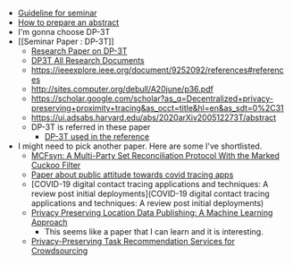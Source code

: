 - [Guideline for seminar](file:///C:/Other%20Stuff/Study%20Materials/Semester%206/Seminar%20Final%20Year/Seminar%20Guidelines.pdf)
- [How to prepare an abstract](file:///C:/Other%20Stuff/Study%20Materials/Semester%206/Seminar%20Final%20Year/How%20to%20prepare%20abstract%20for%20seminar.pdf)
- I'm gonna choose DP-3T
- [[Seminar Paper : DP-3T]]
	- [Research Paper on DP-3T](https://arxiv.org/abs/2005.12273)
	- [DP3T All Research Documents](https://github.com/DP-3T/documents/blob/master/Security%20analysis/Privacy%20and%20Security%20Attacks%20on%20Digital%20Proximity%20Tracing%20Systems.pdf)
	- https://ieeexplore.ieee.org/document/9252092/references#references
	- http://sites.computer.org/debull/A20june/p36.pdf
	- https://scholar.google.com/scholar?as_q=Decentralized+privacy-preserving+proximity+tracing&as_occt=title&hl=en&as_sdt=0%2C31
	- https://ui.adsabs.harvard.edu/abs/2020arXiv200512273T/abstract
	- DP-3T is referred in these paper
		- [DP-3T used in the reference](https://www.computer.org/csdl/proceedings-article/cw/2020/649700a228/1olHzKgcGpG)
- I might need to pick another paper. Here are some I've shortlisted.
	- [MCFsyn: A Multi-Party Set Reconciliation Protocol With the Marked Cuckoo Filter](https://www.computer.org/csdl/journal/td/2021/11/09409946/1sYYBhs8XLi)
	- [Paper about public attitude towards covid tracing apps](https://onlinelibrary.wiley.com/doi/10.1111/hex.13179)
	- [COVID-19 digital contact tracing applications and techniques: A review post initial deployments](COVID-19 digital contact tracing applications and techniques: A review post initial deployments)
	- [Privacy Preserving Location Data Publishing: A Machine Learning Approach](https://www.computer.org/csdl/journal/tk/2021/09/08951246/1goL2LUtMHu)
		- This seems like a paper that I can learn and it is interesting.
	- [Privacy-Preserving Task Recommendation Services for Crowdsourcing](https://www.computer.org/csdl/journal/sc/2021/01/08253516/13rRUwInvpv)